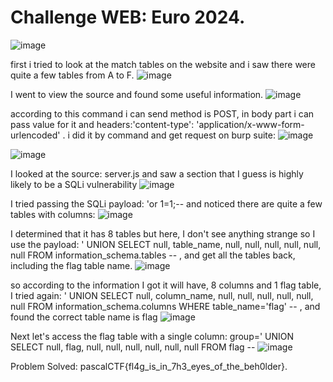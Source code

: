 # Challenge WEB: Euro 2024.
![image](https://github.com/user-attachments/assets/c85119b3-84ee-4a41-ba14-890a28910353)

first i tried to look at the match tables on the website and i saw there were quite a few tables from A to F.
![image](https://github.com/user-attachments/assets/21e08a63-f222-4b1a-8d2b-4b9a1e6fefed)

I went to view the source and found some useful information.
![image](https://github.com/user-attachments/assets/6375f9b6-11e7-4b9c-a6b4-4cb78e0f88b0)


according to this command i can send method is POST, in body part i can pass value for it and headers:'content-type': 'application/x-www-form-urlencoded' . i did it by command and get request on burp suite:
![image](https://github.com/user-attachments/assets/c0b404b4-9660-47b0-a0aa-deafcb099bf8)

![image](https://github.com/user-attachments/assets/e9647322-c8cb-48ee-838e-7dbda05c9d2b)

I looked at the source: server.js and saw a section that I guess is highly likely to be a SQLi vulnerability
![image](https://github.com/user-attachments/assets/43c8c780-561c-4d01-8b48-427e4336a66e)

I tried passing the SQLi payload: 'or 1=1;-- and noticed there are quite a few tables with columns:
![image](https://github.com/user-attachments/assets/4cafb1bd-57ad-4e82-81b3-8229cd602edd)

I determined that it has 8 tables but here, I don't see anything strange so I use the payload: ' UNION SELECT null, table_name, null, null, null, null, null, null FROM information_schema.tables -- , and get all the tables back, including the flag table name.
![image](https://github.com/user-attachments/assets/e0223a0a-9226-496e-ab06-1796d74f5c8a)

so according to the information I got it will have, 8 columns and 1 flag table, I tried again: ' UNION SELECT null, column_name, null, null, null, null, null, null FROM information_schema.columns WHERE table_name='flag' -- , and found the correct table name is flag
![image](https://github.com/user-attachments/assets/ee89f872-b0ef-4aa8-b179-c6ee5b545856)

Next let's access the flag table with a single column: group=' UNION SELECT null, flag, null, null, null, null, null, null FROM flag --
![image](https://github.com/user-attachments/assets/762554f4-1080-41aa-9b4f-1392322ee53b)

Problem Solved: pascalCTF{fl4g_is_in_7h3_eyes_of_the_beh0lder}.

